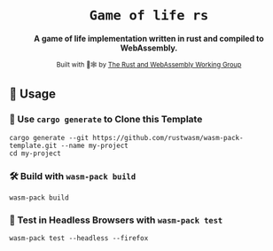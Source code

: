 <div align="center">

  <h1><code>Game of life rs</code></h1>

  <strong>A game of life implementation written in rust and compiled to WebAssembly.</strong>

  <sub>Built with 🦀🕸 by <a href="https://rustwasm.github.io/">The Rust and WebAssembly Working Group</a></sub>
</div>

## 🚴 Usage

### 🐑 Use `cargo generate` to Clone this Template

```
cargo generate --git https://github.com/rustwasm/wasm-pack-template.git --name my-project
cd my-project
```

### 🛠️ Build with `wasm-pack build`

```
wasm-pack build
```

### 🔬 Test in Headless Browsers with `wasm-pack test`

```
wasm-pack test --headless --firefox
```
